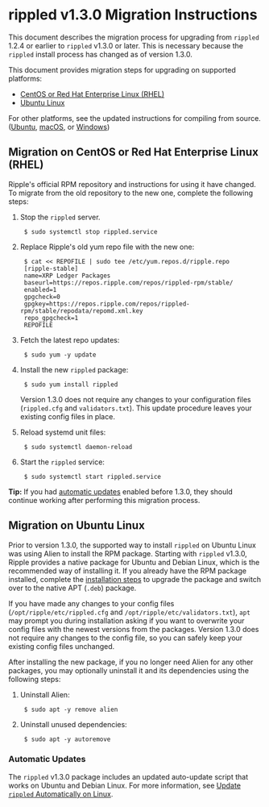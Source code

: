 # rippled v1.3.0 Migration Instructions

This document describes the migration process for upgrading from `rippled` 1.2.4 or earlier to `rippled` v1.3.0 or later. This is necessary because the `rippled` install process has changed as of version 1.3.0.

This document provides migration steps for upgrading on supported platforms:

- [CentOS or Red Hat Enterprise Linux (RHEL)](#migration-on-centos-or-red-hat-enterprise-linux-rhel)
- [Ubuntu Linux](#migration-on-ubuntu-linux)

For other platforms, see the updated instructions for compiling from source. ([Ubuntu](build-run-rippled-ubuntu.html), [macOS](build-run-rippled-macos.html), or [Windows](https://github.com/ripple/rippled/tree/develop/Builds/VisualStudio2017))


## Migration on CentOS or Red Hat Enterprise Linux (RHEL)

Ripple's official RPM repository and instructions for using it have changed. To migrate from the old repository to the new one, complete the following steps:

1. Stop the `rippled` server.

        $ sudo systemctl stop rippled.service

2. Replace Ripple's old yum repo file with the new one:

        $ cat << REPOFILE | sudo tee /etc/yum.repos.d/ripple.repo
        [ripple-stable]
        name=XRP Ledger Packages
        baseurl=https://repos.ripple.com/repos/rippled-rpm/stable/
        enabled=1
        gpgcheck=0
        gpgkey=https://repos.ripple.com/repos/rippled-rpm/stable/repodata/repomd.xml.key
        repo_gpgcheck=1
        REPOFILE

3. Fetch the latest repo updates:

        $ sudo yum -y update

4. Install the new `rippled` package:

        $ sudo yum install rippled

    Version 1.3.0 does not require any changes to your configuration files (`rippled.cfg` and `validators.txt`). This update procedure leaves your existing config files in place.

5. Reload systemd unit files:

        $ sudo systemctl daemon-reload

6. Start the `rippled` service:

        $ sudo systemctl start rippled.service


**Tip:** If you had [automatic updates](update-rippled-automatically-on-linux.html) enabled before 1.3.0, they should continue working after performing this migration process.


## Migration on Ubuntu Linux

Prior to version 1.3.0, the supported way to install `rippled` on Ubuntu Linux was using Alien to install the RPM package. Starting with `rippled` v1.3.0, Ripple provides a native package for Ubuntu and Debian Linux, which is the recommended way of installing it. If you already have the RPM package installed, complete the [installation steps](install-rippled-on-ubuntu.html) to upgrade the package and switch over to the native APT (`.deb`) package.

If you have made any changes to your config files (`/opt/ripple/etc/rippled.cfg` and `/opt/ripple/etc/validators.txt`), `apt` may prompt you during installation asking if you want to overwrite your config files with the newest versions from the packages. Version 1.3.0 does not require any changes to the config file, so you can safely keep your existing config files unchanged.

After installing the new package, if you no longer need Alien for any other packages, you may optionally uninstall it and its dependencies using the following steps:

1. Uninstall Alien:

        $ sudo apt -y remove alien

2. Uninstall unused dependencies:

        $ sudo apt -y autoremove


### Automatic Updates

The `rippled` v1.3.0 package includes an updated auto-update script that works on Ubuntu and Debian Linux. For more information, see [Update `rippled` Automatically on Linux](update-rippled-automatically-on-linux.html).
